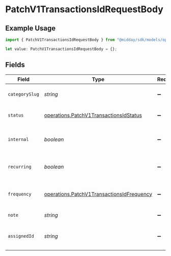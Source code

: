 # PatchV1TransactionsIdRequestBody

## Example Usage

```typescript
import { PatchV1TransactionsIdRequestBody } from "@midday/sdk/models/operations";

let value: PatchV1TransactionsIdRequestBody = {};
```

## Fields

| Field                                                                                                  | Type                                                                                                   | Required                                                                                               | Description                                                                                            |
| ------------------------------------------------------------------------------------------------------ | ------------------------------------------------------------------------------------------------------ | ------------------------------------------------------------------------------------------------------ | ------------------------------------------------------------------------------------------------------ |
| `categorySlug`                                                                                         | *string*                                                                                               | :heavy_minus_sign:                                                                                     | Category slug for the transaction.                                                                     |
| `status`                                                                                               | [operations.PatchV1TransactionsIdStatus](../../models/operations/patchv1transactionsidstatus.md)       | :heavy_minus_sign:                                                                                     | Status of the transaction.                                                                             |
| `internal`                                                                                             | *boolean*                                                                                              | :heavy_minus_sign:                                                                                     | Whether the transaction is internal.                                                                   |
| `recurring`                                                                                            | *boolean*                                                                                              | :heavy_minus_sign:                                                                                     | Whether the transaction is recurring.                                                                  |
| `frequency`                                                                                            | [operations.PatchV1TransactionsIdFrequency](../../models/operations/patchv1transactionsidfrequency.md) | :heavy_minus_sign:                                                                                     | Recurring frequency of the transaction.                                                                |
| `note`                                                                                                 | *string*                                                                                               | :heavy_minus_sign:                                                                                     | Note for the transaction.                                                                              |
| `assignedId`                                                                                           | *string*                                                                                               | :heavy_minus_sign:                                                                                     | Assigned user ID for the transaction.                                                                  |